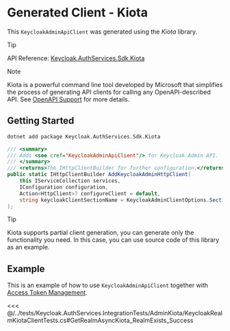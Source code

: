 # Generated Client - Kiota <Badge type="warning" text="preview" />

This `KeycloakAdminApiClient` was generated using the *Kiota* library.

> [!TIP]
> API Reference: [Keycloak.AuthServices.Sdk.Kiota](https://nikiforovall.github.io/keycloak-authorization-services-dotnet-docs/api-reference/Keycloak.AuthServices.Sdk.Kiota.ServiceCollectionExtensions.html)

> [!NOTE]
> Kiota is a powerful command line tool developed by Microsoft that simplifies the process of generating API clients for calling any OpenAPI-described API. See [OpenAPI Support](/admin-rest-api/admin-api-openapi) for more details.

## Getting Started

```bash
dotnet add package Keycloak.AuthServices.Sdk.Kiota
```

```csharp
/// <summary>
/// Adds <see cref="KeycloakAdminApiClient"/> for Keycloak Admin API.
/// </summary>
/// <returns>The IHttpClientBuilder for further configuration.</returns>
public static IHttpClientBuilder AddKeycloakAdminHttpClient(
    this IServiceCollection services,
    IConfiguration configuration,
    Action<HttpClient>? configureClient = default,
    string keycloakClientSectionName = KeycloakAdminClientOptions.Section
);
```

>[!TIP]
> Kiota supports partial client generation, you can generate only the functionality you need. In this case, you can use source code of this library as an example.

## Example

This is an example of how to use `KeycloakAdminApiClient` together with [Access Token Management](/admin-rest-api/access-token).

<<< @/../tests/Keycloak.AuthServices.IntegrationTests/AdminKiota/KeycloakRealmKiotaClientTests.cs#GetRealmAsyncKiota_RealmExists_Success
